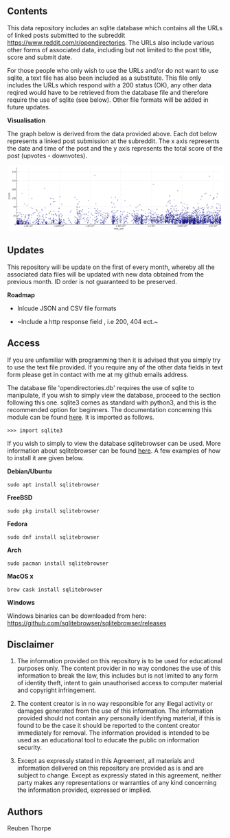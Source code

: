 **Contents**
----------
This data repository includes an sqlite database which contains all the URLs of 
linked posts submitted to the subreddit https://www.reddit.com/r/opendirectories. 
The URLs also include various other forms of associated data, including but not 
limited to the post title, score and submit date.

For those people who only wish to use the URLs and/or do not want to use sqlite, 
a text file has also been included as a substitute. This file only includes the 
URLs which respond with a 200 status (OK), any other data reqired would have to 
be retrieved from the database file and therefore require the use of sqlite 
(see below). Other file formats will be added in future updates.

**Visualisation**

The graph below is derived from the data provided above. Each dot below
represents a linked post submission at the subreddit. The x axis represents the 
date and time of the post and the y axis represents the total score of the post 
(upvotes - downvotes).

![Submit Date (Timecode) VS Score](figs/TIME_GMT_vs_SCORE.png)

**Updates**
---------

This repository will be update on the first of every month, whereby all the 
associated data files will be updated with new data obtained from the previous 
month. ID order is not guaranteed to be preserved.

**Roadmap**

* Inlcude JSON and CSV file formats

* ~Include a http response field , i.e 200, 404 ect.~


**Access**
---------
If you are unfamiliar with programming then it is advised that you simply try to 
use the text file provided. If you require any of the other data fields in text 
form please get in contact with me at my github emails address.

The database file 'opendirectories.db' requires the use of sqlite to manipulate,
if you wish to simply view the database, proceed to the section following this 
one. sqlite3 comes as standard with python3, and this is the recommended option 
for beginners. The documentation concerning this module can be found [here](https://docs.python.org/3.5/library/sqlite3.html). It is imported as follows.

    >>> import sqlite3

If you wish to simply to view the database sqlitebrowser can be used. More 
information about sqlitebrowser can be found [here](http://sqlitebrowser.org/).
A few examples of how to install it are given below.

**Debian/Ubuntu**

    sudo apt install sqlitebrowser

**FreeBSD**

    sudo pkg install sqlitebrowser

**Fedora**

    sudo dnf install sqlitebrowser

**Arch**

    sudo pacman install sqlitebrowser

**MacOS x**

    brew cask install sqlitebrowser

**Windows**

Windows binaries can be downloaded from here:
https://github.com/sqlitebrowser/sqlitebrowser/releases

**Disclaimer**
----------

1. The information provided on this repository is to be used for educational 
purposes only. The content provider in no way condones the use of this 
information to break the law, this includes but is not limited to any form 
of identity theft, intent to gain unauthorised access to computer material and 
copyright infringement.

2. The content creator is in no way responsible for any illegal activity or
damages generated from the use of this information. The information provided 
should not contain any personally identifying material, if this is found to be 
the case it should be reported to the content creator immediately for removal.
The information provided is intended to be used as an educational tool to 
educate the public on information security.

3. Except as expressly stated in this Agreement, all materials and information 
delivered on this repository are provided as is and are subject to change. 
Except as expressly stated in this agreement, neither party makes any 
representations or warranties of any kind concerning the information provided, 
expressed or implied.


**Authors**
----------

Reuben Thorpe


